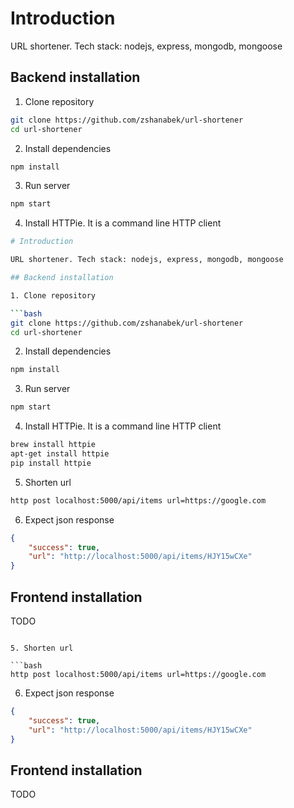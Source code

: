 # Introduction

URL shortener. Tech stack: nodejs, express, mongodb, mongoose

## Backend installation

1. Clone repository

```bash
git clone https://github.com/zshanabek/url-shortener
cd url-shortener
```

2. Install dependencies

```bash
npm install
```

3. Run server

```bash
npm start
```

4. Install HTTPie. It is a command line HTTP client

```bash
# Introduction

URL shortener. Tech stack: nodejs, express, mongodb, mongoose

## Backend installation

1. Clone repository

```bash
git clone https://github.com/zshanabek/url-shortener
cd url-shortener
```

2. Install dependencies

```bash
npm install
```

3. Run server

```bash
npm start
```

4. Install HTTPie. It is a command line HTTP client

```bash
brew install httpie
apt-get install httpie
pip install httpie
```

5. Shorten url

```bash
http post localhost:5000/api/items url=https://google.com
```
6. Expect json response

```json
{
    "success": true,
    "url": "http://localhost:5000/api/items/HJY15wCXe"
}
```

## Frontend installation

TODO

```

5. Shorten url

```bash
http post localhost:5000/api/items url=https://google.com
```
6. Expect json response

```json
{
    "success": true,
    "url": "http://localhost:5000/api/items/HJY15wCXe"
}
```

## Frontend installation

TODO
